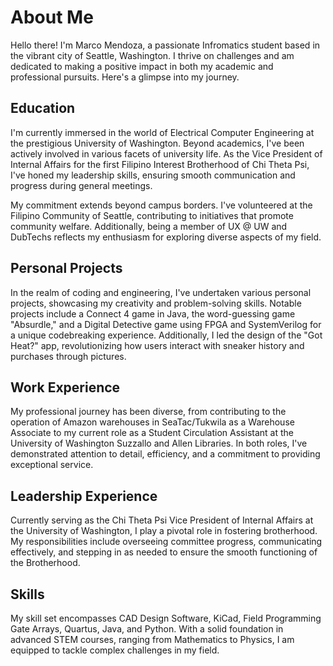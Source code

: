 # About Me

Hello there! I'm Marco Mendoza, a passionate Infromatics student based in the vibrant city of Seattle, Washington. I thrive on challenges and am dedicated to making a positive impact in both my academic and professional pursuits. Here's a glimpse into my journey.

## Education

I'm currently immersed in the world of Electrical Computer Engineering at the prestigious University of Washington. Beyond academics, I've been actively involved in various facets of university life. As the Vice President of Internal Affairs for the first Filipino Interest Brotherhood of Chi Theta Psi, I've honed my leadership skills, ensuring smooth communication and progress during general meetings.

My commitment extends beyond campus borders. I've volunteered at the Filipino Community of Seattle, contributing to initiatives that promote community welfare. Additionally, being a member of UX @ UW and DubTechs reflects my enthusiasm for exploring diverse aspects of my field.

## Personal Projects

In the realm of coding and engineering, I've undertaken various personal projects, showcasing my creativity and problem-solving skills. Notable projects include a Connect 4 game in Java, the word-guessing game "Absurdle," and a Digital Detective game using FPGA and SystemVerilog for a unique codebreaking experience. Additionally, I led the design of the "Got Heat?" app, revolutionizing how users interact with sneaker history and purchases through pictures.

## Work Experience

My professional journey has been diverse, from contributing to the operation of Amazon warehouses in SeaTac/Tukwila as a Warehouse Associate to my current role as a Student Circulation Assistant at the University of Washington Suzzallo and Allen Libraries. In both roles, I've demonstrated attention to detail, efficiency, and a commitment to providing exceptional service.

## Leadership Experience 

Currently serving as the Chi Theta Psi Vice President of Internal Affairs at the University of Washington, I play a pivotal role in fostering brotherhood. My responsibilities include overseeing committee progress, communicating effectively, and stepping in as needed to ensure the smooth functioning of the Brotherhood.

## Skills

My skill set encompasses CAD Design Software, KiCad, Field Programming Gate Arrays, Quartus, Java, and Python. With a solid foundation in advanced STEM courses, ranging from Mathematics to Physics, I am equipped to tackle complex challenges in my field.
